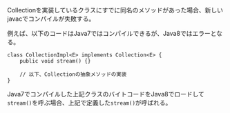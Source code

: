 Collectionを実装しているクラスにすでに同名のメソッドがあった場合、新しいjavacでコンパイルが失敗する。

例えば、以下のコードはJava7ではコンパイルできるが、Java8ではエラーとなる。

	class CollectionImpl<E> implements Collection<E> {
		public void stream() {}

		// 以下、Collectionの抽象メソッドの実装
	}

Java7でコンパイルした上記クラスのバイトコードをJava8でロードして`stream()`を呼ぶ場合、上記で定義した`stream()`が呼ばれる。
